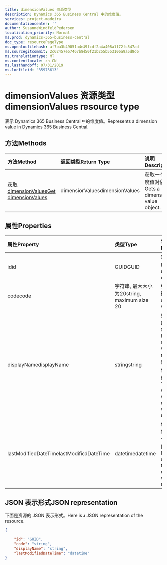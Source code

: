 ```yaml
---
title: dimensionValues 资源类型
description: Dynamics 365 Business Central 中的维度值。
services: project-madeira
documentationcenter: ''
author: SusanneWindfeldPedersen
localization_priority: Normal
ms.prod: dynamics-365-business-central
doc_type: resourcePageType
ms.openlocfilehash: af7ba3b49051a4e89fcdf2a4a408a1f72fc547ad
ms.sourcegitcommit: 2c62457e57467b8d50f21b255b553106a9a5d8d6
ms.translationtype: MT
ms.contentlocale: zh-CN
ms.lasthandoff: 07/31/2019
ms.locfileid: "35973613"
---
```

# <a name="dimensionvalues-resource-type"></a><span data-ttu-id="5fad1-103">dimensionValues 资源类型</span><span class="sxs-lookup"><span data-stu-id="5fad1-103">dimensionValues resource type</span></span>
<span data-ttu-id="5fad1-104">表示 Dynamics 365 Business Central 中的维度值。</span><span class="sxs-lookup"><span data-stu-id="5fad1-104">Represents a dimension value in Dynamics 365 Business Central.</span></span>

## <a name="methods"></a><span data-ttu-id="5fad1-105">方法</span><span class="sxs-lookup"><span data-stu-id="5fad1-105">Methods</span></span>

| <span data-ttu-id="5fad1-106">方法</span><span class="sxs-lookup"><span data-stu-id="5fad1-106">Method</span></span>       | <span data-ttu-id="5fad1-107">返回类型</span><span class="sxs-lookup"><span data-stu-id="5fad1-107">Return Type</span></span>  |<span data-ttu-id="5fad1-108">说明</span><span class="sxs-lookup"><span data-stu-id="5fad1-108">Description</span></span>                   |
|:-------------|:-------------|:-----------------------------|
|[<span data-ttu-id="5fad1-109">获取 dimensionValues</span><span class="sxs-lookup"><span data-stu-id="5fad1-109">Get dimensionValues</span></span>](../api/dynamics-dimensionvalue-get.md)|<span data-ttu-id="5fad1-110">dimensionValues</span><span class="sxs-lookup"><span data-stu-id="5fad1-110">dimensionValues</span></span>|<span data-ttu-id="5fad1-111">获取一个维度值对象。</span><span class="sxs-lookup"><span data-stu-id="5fad1-111">Gets a dimension value object.</span></span>|


## <a name="properties"></a><span data-ttu-id="5fad1-112">属性</span><span class="sxs-lookup"><span data-stu-id="5fad1-112">Properties</span></span>
| <span data-ttu-id="5fad1-113">属性</span><span class="sxs-lookup"><span data-stu-id="5fad1-113">Property</span></span>           | <span data-ttu-id="5fad1-114">类型</span><span class="sxs-lookup"><span data-stu-id="5fad1-114">Type</span></span>                  |<span data-ttu-id="5fad1-115">说明</span><span class="sxs-lookup"><span data-stu-id="5fad1-115">Description</span></span>                                        |
|:-------------------|:----------------------|:--------------------------------------------------|
|<span data-ttu-id="5fad1-116">id</span><span class="sxs-lookup"><span data-stu-id="5fad1-116">id</span></span>                  |<span data-ttu-id="5fad1-117">GUID</span><span class="sxs-lookup"><span data-stu-id="5fad1-117">GUID</span></span>                   |<span data-ttu-id="5fad1-118">项目的唯一 ID。</span><span class="sxs-lookup"><span data-stu-id="5fad1-118">The unique ID of the item.</span></span>                         |
|<span data-ttu-id="5fad1-119">code</span><span class="sxs-lookup"><span data-stu-id="5fad1-119">code</span></span>                |<span data-ttu-id="5fad1-120">字符串, 最大大小为20</span><span class="sxs-lookup"><span data-stu-id="5fad1-120">string, maximum size 20</span></span>|<span data-ttu-id="5fad1-121">维度值代码。</span><span class="sxs-lookup"><span data-stu-id="5fad1-121">The dimension value code.</span></span>                          |
|<span data-ttu-id="5fad1-122">displayName</span><span class="sxs-lookup"><span data-stu-id="5fad1-122">displayName</span></span>         |<span data-ttu-id="5fad1-123">string</span><span class="sxs-lookup"><span data-stu-id="5fad1-123">string</span></span>                 |<span data-ttu-id="5fad1-124">指定维度值的名称。</span><span class="sxs-lookup"><span data-stu-id="5fad1-124">Specifies the dimension value's name.</span></span> <span data-ttu-id="5fad1-125">此名称将显示在使用维度值的位置。</span><span class="sxs-lookup"><span data-stu-id="5fad1-125">This name will appear where the dimension value is used.</span></span>|
|<span data-ttu-id="5fad1-126">lastModifiedDateTime</span><span class="sxs-lookup"><span data-stu-id="5fad1-126">lastModifiedDateTime</span></span>|<span data-ttu-id="5fad1-127">datetime</span><span class="sxs-lookup"><span data-stu-id="5fad1-127">datetime</span></span>               |<span data-ttu-id="5fad1-128">修改了维度值的最后一个日期/时间。</span><span class="sxs-lookup"><span data-stu-id="5fad1-128">The last datetime the dimension value was modified.</span></span>|  


## <a name="json-representation"></a><span data-ttu-id="5fad1-129">JSON 表示形式</span><span class="sxs-lookup"><span data-stu-id="5fad1-129">JSON representation</span></span>

<span data-ttu-id="5fad1-130">下面是资源的 JSON 表示形式。</span><span class="sxs-lookup"><span data-stu-id="5fad1-130">Here is a JSON representation of the resource.</span></span>


```json
{

    "id": "GUID",
    "code": "string",
    "displayName": "string",
    "lastModifiedDateTime": "datetime"
}
```


